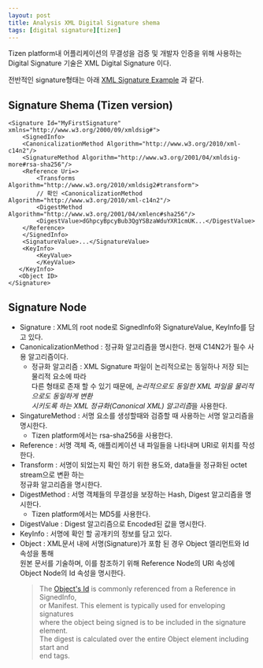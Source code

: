 ```yaml
---
layout: post
title: Analysis XML Digital Signature shema
tags: [digital signature][tizen]
---
```


Tizen platform내 어플리케이션의 무결성을 검증 및 개발자 인증을 위해 사용하는 
Digital Signature 기술은 XML Digital Signature 이다.

전반적인 signature형태는 아래 [XML Signature Example][1] 과 같다.

## Signature Shema (Tizen version)
```
<Signature Id="MyFirstSignature" xmlns="http://www.w3.org/2000/09/xmldsig#"> 
    <SignedInfo>  
    <CanonicalizationMethod Algorithm="http://www.w3.org/2010/xml-c14n2"/> 
    <SignatureMethod Algorithm="http://www.w3.org/2001/04/xmldsig-more#rsa-sha256"/> 
    <Reference Uri=> 
        <Transforms Algorithm="http://www.w3.org/2010/xmldsig2#transform">
        // 확인 <CanonicalizationMethod Algorithm="http://www.w3.org/2010/xml-c14n2"/>
        <DigestMethod Algorithm="http://www.w3.org/2001/04/xmlenc#sha256"/> 
        <DigestValue>dGhpcyBpcyBub3QgYSBzaWduYXR1cmUK...</DigestValue> 
    </Reference> 
    </SignedInfo>
    <SignatureValue>...</SignatureValue>
    <KeyInfo>
        <KeyValue>
        </KeyValue> 
   </KeyInfo>
   <Object ID>
</Signature>
```
## Signature Node  
- Signature : XML의 root node로 SignedInfo와 SignatureValue, KeyInfo를 담고 있다.
- CanonicalizationMethod : 정규화 알고리즘을 명시한다. 현재 C14N2가 필수 사용 알고리즘이다.
    - 정규화 알고리즘 : XML Signature 파일이 논리적으로는 동일하나 저장 되는 물리적 요소에 따라  
    다른 형태로 존재 할 수 있기 때문에, *논리적으로도 동일한 XML 파일을 물리적으로도 동일하게 변환  
    시키도록 하는 XML 정규화(Canonical XML) 알고리즘*을 사용한다.
- SingatureMethod : 서명 요소를 생성할때와 검증할 때 사용하는 서명 알고리즘을 명시한다.
    - Tizen platform에서는 rsa-sha256을 사용한다.
- Reference : 서명 객체 즉, 애플리케이션 내 파일들을 나타내며 URI로 위치를 작성한다.
- Transform : 서명이 되었는지 확인 하기 위한 용도와, data들을 정규화된 octet stream으로 변환 하는  
정규화 알고리즘을 명시한다.
- DigestMethod : 서명 객체들의 무결성을 보장하는 Hash, Digest 알고리즘을 명시한다.
    - Tizen platform에서는  MD5를 사용한다.
- DigestValue : Digest 알고리즘으로 Encoded된 값을 명시한다.
- KeyInfo : 서명에 확인 할 공개키의 정보를 담고 있다.
- Object : XML문서 내에 서명(Signature)가 포함 된 경우 Object 엘리먼트와 Id 속성을 통해  
원본 문서를 기술하며, 이를 참조하기 위해 Reference Node의 URI 속성에 Object Node의 Id 속성을 명시한다.
    > The [Object's Id][2] is commonly referenced from a Reference in SignedInfo,  
    > or Manifest. This element is typically used for enveloping signatures  
    > where the object being signed is to be included in the signature element.  
    > The digest is calculated over the entire Object element including start and  
    > end tags. 

[1]: <https://www.w3.org/TR/xmldsig-core2/#sec-o-Simple-2.0>
[2]: <https://www.w3.org/TR/xmldsig-core2/#sec-Object>
